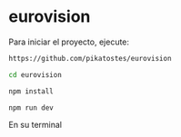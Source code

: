 # eurovision

Para iniciar el proyecto, ejecute:

```bash
https://github.com/pikatostes/eurovision

cd eurovision

npm install

npm run dev
```

En su terminal
